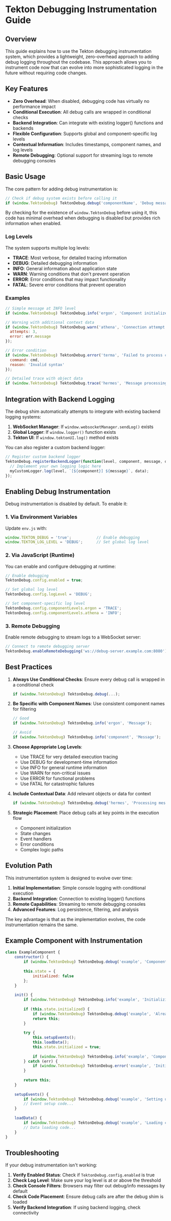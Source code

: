 # Tekton Debugging Instrumentation Guide

## Overview

This guide explains how to use the Tekton debugging instrumentation system, which provides a lightweight, zero-overhead approach to adding debug logging throughout the codebase. This approach allows you to instrument code now that can evolve into more sophisticated logging in the future without requiring code changes.

## Key Features

- **Zero Overhead**: When disabled, debugging code has virtually no performance impact
- **Conditional Execution**: All debug calls are wrapped in conditional checks
- **Backend Integration**: Can integrate with existing logger() functions and backends
- **Flexible Configuration**: Supports global and component-specific log levels
- **Contextual Information**: Includes timestamps, component names, and log levels
- **Remote Debugging**: Optional support for streaming logs to remote debugging consoles

## Basic Usage

The core pattern for adding debug instrumentation is:

```javascript
// Check if debug system exists before calling it
if (window.TektonDebug) TektonDebug.debug('componentName', 'Debug message');
```

By checking for the existence of `window.TektonDebug` before using it, this code has minimal overhead when debugging is disabled but provides rich information when enabled.

### Log Levels

The system supports multiple log levels:

- **TRACE**: Most verbose, for detailed tracing information
- **DEBUG**: Detailed debugging information
- **INFO**: General information about application state
- **WARN**: Warning conditions that don't prevent operation
- **ERROR**: Error conditions that may impact functionality
- **FATAL**: Severe error conditions that prevent operation

### Examples

```javascript
// Simple message at INFO level
if (window.TektonDebug) TektonDebug.info('ergon', 'Component initialized');

// Warning with additional context data
if (window.TektonDebug) TektonDebug.warn('athena', 'Connection attempt failed', { 
  attempts: 3, 
  error: err.message 
});

// Error condition
if (window.TektonDebug) TektonDebug.error('terma', 'Failed to process command', {
  command: cmd,
  reason: 'Invalid syntax'
});

// Detailed trace with object data
if (window.TektonDebug) TektonDebug.trace('hermes', 'Message processing details', message);
```

## Integration with Backend Logging

The debug shim automatically attempts to integrate with existing backend logging systems:

1. **WebSocket Manager**: If `window.websocketManager.sendLog()` exists
2. **Global Logger**: If `window.logger()` function exists
3. **Tekton UI**: If `window.tektonUI.log()` method exists

You can also register a custom backend logger:

```javascript
// Register custom backend logger
TektonDebug.registerBackendLogger(function(level, component, message, data) {
  // Implement your own logging logic here
  myCustomLogger.log(level, `[${component}] ${message}`, data);
});
```

## Enabling Debug Instrumentation

Debug instrumentation is disabled by default. To enable it:

### 1. Via Environment Variables

Update `env.js` with:

```javascript
window.TEKTON_DEBUG = 'true';           // Enable debugging
window.TEKTON_LOG_LEVEL = 'DEBUG';      // Set global log level
```

### 2. Via JavaScript (Runtime)

You can enable and configure debugging at runtime:

```javascript
// Enable debugging
TektonDebug.config.enabled = true;

// Set global log level
TektonDebug.config.logLevel = 'DEBUG';

// Set component-specific log level
TektonDebug.config.componentLevels.ergon = 'TRACE';
TektonDebug.config.componentLevels.athena = 'INFO';
```

### 3. Remote Debugging

Enable remote debugging to stream logs to a WebSocket server:

```javascript
// Connect to remote debugging server
TektonDebug.enableRemoteDebugging('ws://debug-server.example.com:8080');
```

## Best Practices

1. **Always Use Conditional Checks**: Ensure every debug call is wrapped in a conditional check
   ```javascript
   if (window.TektonDebug) TektonDebug.debug(...);
   ```

2. **Be Specific with Component Names**: Use consistent component names for filtering
   ```javascript
   // Good
   if (window.TektonDebug) TektonDebug.info('ergon', 'Message');
   
   // Avoid
   if (window.TektonDebug) TektonDebug.info('component', 'Message');
   ```

3. **Choose Appropriate Log Levels**:
   - Use TRACE for very detailed execution tracing
   - Use DEBUG for development-time information
   - Use INFO for general runtime information
   - Use WARN for non-critical issues
   - Use ERROR for functional problems
   - Use FATAL for catastrophic failures

4. **Include Contextual Data**: Add relevant objects or data for context
   ```javascript
   if (window.TektonDebug) TektonDebug.debug('hermes', 'Processing message', messageData);
   ```

5. **Strategic Placement**: Place debug calls at key points in the execution flow
   - Component initialization
   - State changes
   - Event handlers
   - Error conditions
   - Complex logic paths

## Evolution Path

This instrumentation system is designed to evolve over time:

1. **Initial Implementation**: Simple console logging with conditional execution
2. **Backend Integration**: Connection to existing logger() functions
3. **Remote Capabilities**: Streaming to remote debugging consoles
4. **Advanced Features**: Log persistence, filtering, and analysis

The key advantage is that as the implementation evolves, the code instrumentation remains the same.

## Example Component with Instrumentation

```javascript
class ExampleComponent {
    constructor() {
        if (window.TektonDebug) TektonDebug.debug('example', 'Component constructor called');
        
        this.state = {
            initialized: false
        };
    }
    
    init() {
        if (window.TektonDebug) TektonDebug.info('example', 'Initializing component');
        
        if (this.state.initialized) {
            if (window.TektonDebug) TektonDebug.debug('example', 'Already initialized');
            return this;
        }
        
        try {
            this.setupEvents();
            this.loadData();
            this.state.initialized = true;
            
            if (window.TektonDebug) TektonDebug.info('example', 'Component successfully initialized');
        } catch (err) {
            if (window.TektonDebug) TektonDebug.error('example', 'Initialization failed', err);
        }
        
        return this;
    }
    
    setupEvents() {
        if (window.TektonDebug) TektonDebug.debug('example', 'Setting up event handlers');
        // Event setup code...
    }
    
    loadData() {
        if (window.TektonDebug) TektonDebug.debug('example', 'Loading component data');
        // Data loading code...
    }
}
```

## Troubleshooting

If your debug instrumentation isn't working:

1. **Verify Enabled Status**: Check if `TektonDebug.config.enabled` is true
2. **Check Log Level**: Make sure your log level is at or above the threshold
3. **Check Console Filters**: Browsers may filter out debug/info messages by default
4. **Check Code Placement**: Ensure debug calls are after the debug shim is loaded
5. **Verify Backend Integration**: If using backend logging, check connectivity